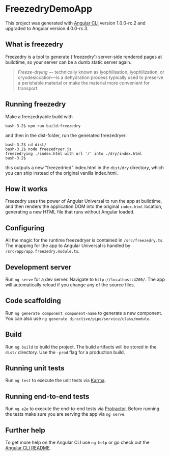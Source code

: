# FreezedryDemoApp

This project was generated with [Angular CLI](https://github.com/angular/angular-cli) version 1.0.0-rc.2 and upgraded to Angular version 4.0.0-rc.3.

## What is freezedry
Freezedry is a tool to generate ('freezedry') server-side rendered pages at buildtime, so your server can be a dumb static server again.

> *Freeze-drying* — technically known as lyophilisation, lyophilization, or cryodesiccation—is a dehydration process typically used to preserve a perishable material or make the material more convenient for transport. 
## Running freezedry
Make a freezedryable build with

    bash-3.2$ npm run build:freezedry

and then in the dist-folder, run the generated freezedryer:

    bash-3.2$ cd dist/
    bash-3.2$ node freezedryer.js
    freezedrying ./index.html with url '/' into ./dry/index.html
    bash-3.2$

this outputs a new "freezedried" index.html in the `dist/dry` directory, which you can ship instead of the original vanilla index.html.

## How it works

Freezedry uses the power of Angular Universal to run the app at buildtime, and then renders the application DOM into the original `index.html` location, generating a new HTML file that runs without Angular loaded.

## Configuring

All the magic for the runtime freezedryer is contained in `/src/freezedry.ts`. The mapping for the app to Angular Universal is handled by `/src/app/app.freezedry.module.ts`.

## Development server

Run `ng serve` for a dev server. Navigate to `http://localhost:4200/`. The app will automatically reload if you change any of the source files.

## Code scaffolding

Run `ng generate component component-name` to generate a new component. You can also use `ng generate directive/pipe/service/class/module`.

## Build

Run `ng build` to build the project. The build artifacts will be stored in the `dist/` directory. Use the `-prod` flag for a production build.

## Running unit tests

Run `ng test` to execute the unit tests via [Karma](https://karma-runner.github.io).

## Running end-to-end tests

Run `ng e2e` to execute the end-to-end tests via [Protractor](http://www.protractortest.org/).
Before running the tests make sure you are serving the app via `ng serve`.

## Further help

To get more help on the Angular CLI use `ng help` or go check out the [Angular CLI README](https://github.com/angular/angular-cli/blob/master/README.md).

